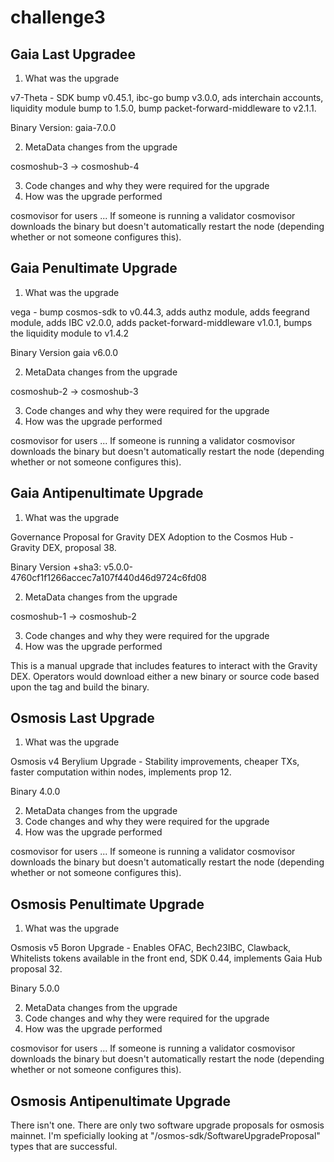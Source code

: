 # challenge3

## Gaia Last Upgradee 
1. What was the upgrade

v7-Theta - SDK bump v0.45.1, ibc-go bump v3.0.0, ads interchain accounts, liquidity module bump to 1.5.0, bump packet-forward-middleware to v2.1.1.

Binary Version: gaia-7.0.0

2. MetaData changes from the upgrade

cosmoshub-3 -> cosmoshub-4

3. Code changes and why they were required for the upgrade
4. How was the upgrade performed

cosmovisor for users ... If someone is running a validator cosmovisor downloads the binary but doesn't automatically restart the node (depending whether or not someone configures this).

## Gaia Penultimate Upgrade
1. What was the upgrade

vega - bump cosmos-sdk to v0.44.3, adds authz module, adds feegrand module, adds IBC v2.0.0, adds packet-forward-middleware v1.0.1, 
bumps the liquidity module to v1.4.2

Binary Version gaia v6.0.0

2. MetaData changes from the upgrade

cosmoshub-2 -> cosmoshub-3

3. Code changes and why they were required for the upgrade
4. How was the upgrade performed

cosmovisor for users ... If someone is running a validator cosmovisor downloads the binary but doesn't automatically restart the node (depending whether or not someone configures this).

## Gaia Antipenultimate Upgrade
1. What was the upgrade

Governance Proposal for Gravity DEX Adoption to the Cosmos Hub - Gravity DEX, proposal 38.

Binary Version +sha3: v5.0.0-4760cf1f1266accec7a107f440d46d9724c6fd08

2. MetaData changes from the upgrade

cosmoshub-1 -> cosmoshub-2

3. Code changes and why they were required for the upgrade
4. How was the upgrade performed

This is a manual upgrade that includes features to interact with the Gravity DEX. Operators would download either a new binary or source code based upon the tag and build the binary.

## Osmosis Last Upgrade
1. What was the upgrade

Osmosis v4 Berylium Upgrade - Stability improvements, cheaper TXs, faster computation within nodes, implements prop 12.

Binary 4.0.0

2. MetaData changes from the upgrade
3. Code changes and why they were required for the upgrade
4. How was the upgrade performed

cosmovisor for users ... If someone is running a validator cosmovisor downloads the binary but doesn't automatically restart the node (depending whether or not someone configures this).

## Osmosis Penultimate Upgrade
1. What was the upgrade

Osmosis v5 Boron Upgrade - Enables OFAC, Bech23IBC, Clawback, Whitelists tokens available in the front end, SDK 0.44, implements Gaia Hub proposal 32.

Binary 5.0.0

2. MetaData changes from the upgrade
3. Code changes and why they were required for the upgrade
4. How was the upgrade performed

cosmovisor for users ... If someone is running a validator cosmovisor downloads the binary but doesn't automatically restart the node (depending whether or not someone configures this).

## Osmosis Antipenultimate Upgrade
There isn't one. There are only two software upgrade proposals for osmosis mainnet. I'm speficially looking at "/osmos-sdk/SoftwareUpgradeProposal" types that are successful.
